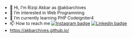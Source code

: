 - 👋 Hi, I’m Rizqi Akbar as @akbarchives
- 👀 I’m interested in Web Programming
- 🌱 I’m currently learning PHP Codeigniter4
- 📫 How to reach me [![Instagram badge](https://img.shields.io/badge/Instagram-405DE6?style=plastic&logo=instagram&logoColor=white&link=https://www.instagram.com/randikadwim/&link=)](https://www.instagram.com/riskkyakbar/)
[![Linkedin badge](https://img.shields.io/badge/LinkedIn-0077B5?style=plastic&logo=linkedin&logoColor=white&link=https:https://www.linkedin.com/in/randikadwi/&link=)](https://www.linkedin.com/in/mrizqiakbar/)
- https://akbarchives.github.io/



<!---
akbarchives/akbarchives is a ✨ special ✨ repository because its `README.md` (this file) appears on your GitHub profile.
You can click the Preview link to take a look at your changes.
--->
